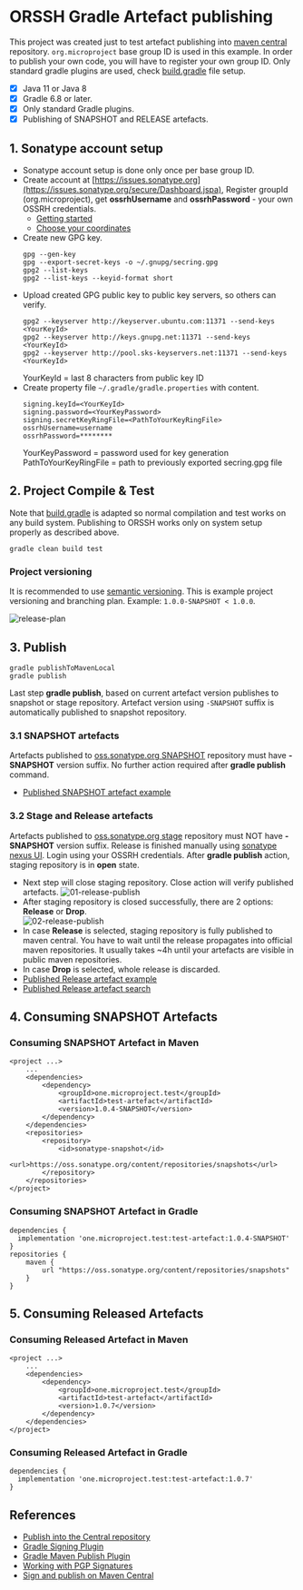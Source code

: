 # ORSSH Gradle Artefact publishing
This project was created just to test artefact publishing into [maven central](https://repo.maven.apache.org/maven2) 
repository. ``org.microproject`` base group ID is used in this example. In order to publish your own code,
you will have to register your own group ID. Only standard gradle plugins are used, check [build.gradle](build.gradle) file setup.

* [x] Java 11 or Java 8
* [x] Gradle 6.8 or later. 
* [x] Only standard Gradle plugins.
* [x] Publishing of SNAPSHOT and RELEASE artefacts.

## 1. Sonatype account setup
* Sonatype account setup is done only once per base group ID.
* Create account at [https://issues.sonatype.org](https://issues.sonatype.org/secure/Dashboard.jspa),
  Register groupId (org.microproject), get __ossrhUsername__ and __ossrhPassword__ - 
  your own OSSRH credentials.
  * [Getting started](https://central.sonatype.org/pages/producers.html)
  * [Choose your coordinates](https://central.sonatype.org/pages/choosing-your-coordinates.html)
* Create new GPG key.
  ```
  gpg --gen-key
  gpg --export-secret-keys -o ~/.gnupg/secring.gpg
  gpg2 --list-keys  
  gpg2 --list-keys --keyid-format short
  ```
* Upload created GPG public key to public key servers, so others can verify.  
  ```
  gpg2 --keyserver http://keyserver.ubuntu.com:11371 --send-keys <YourKeyId>
  gpg2 --keyserver http://keys.gnupg.net:11371 --send-keys <YourKeyId>
  gpg2 --keyserver http://pool.sks-keyservers.net:11371 --send-keys <YourKeyId>
  ```
  YourKeyId = last 8 characters from public key ID
* Create property file ``~/.gradle/gradle.properties`` with content.
  ```
  signing.keyId=<YourKeyId>
  signing.password=<YourKeyPassword>
  signing.secretKeyRingFile=<PathToYourKeyRingFile>
  ossrhUsername=username
  ossrhPassword=********
  ```
  YourKeyPassword = password used for key generation  
  PathToYourKeyRingFile = path to previously exported secring.gpg file

## 2. Project Compile & Test
Note that [build.gradle](build.gradle) is adapted so normal compilation and test works on any build system. 
Publishing to ORSSH works only on system setup properly as described above.  
```
gradle clean build test
```

### Project versioning
It is recommended to use [semantic versioning](https://semver.org/). 
This is example project versioning and branching plan.
Example: ``1.0.0-SNAPSHOT < 1.0.0``.

![release-plan](../docs/release-plan.svg)

## 3. Publish
```
gradle publishToMavenLocal
gradle publish
```
Last step __gradle publish__, based on current artefact version publishes to snapshot or stage repository.
Artefact version using ``-SNAPSHOT`` suffix is automatically published to snapshot repository. 

### 3.1 SNAPSHOT artefacts
Artefacts published to [oss.sonatype.org SNAPSHOT](https://oss.sonatype.org/content/repositories/snapshots)
repository must have __-SNAPSHOT__ version suffix. No further action required after __gradle publish__ command.
* [Published SNAPSHOT artefact example](https://oss.sonatype.org/content/repositories/snapshots/one/microproject/test/test-artefact/1.0.4-SNAPSHOT)

### 3.2 Stage and Release artefacts
Artefacts published to [oss.sonatype.org stage](https://oss.sonatype.org/service/local/staging/deploy/maven2)
repository must NOT have __-SNAPSHOT__ version suffix. Release is finished manually using
[sonatype nexus UI](https://oss.sonatype.org/#stagingRepositories). Login using your OSSRH credentials.
After __gradle publish__ action, staging repository is in __open__ state. 
* Next step will close staging repository. Close action will verify published artefacts.
  ![01-release-publish](../docs/01-release-publish_close-staging-repository.png)
* After staging repository is closed successfully, there are 2 options: __Release__ or __Drop__.  
  ![02-release-publish](../docs/02-release-publish_release-staging-repository.png)
* In case __Release__ is selected, staging repository is fully published to maven central. 
  You have to wait until the release propagates into official maven repositories. 
  It usually takes ~4h until your artefacts are visible in public maven repositories.
* In case __Drop__ is selected, whole release is discarded. 
* [Published Release artefact example](https://repo.maven.apache.org/maven2/one/microproject/test/test-artefact/1.0.7)
* [Published Release artefact search](https://search.maven.org/search?q=g:one.microproject.test%20AND%20a:test-artefact)

## 4. Consuming SNAPSHOT Artefacts
### Consuming SNAPSHOT Artefact in Maven
```
<project ...>
    ...
    <dependencies>
        <dependency>
            <groupId>one.microproject.test</groupId>
            <artifactId>test-artefact</artifactId>
            <version>1.0.4-SNAPSHOT</version>
        </dependency>
    </dependencies>
    <repositories>
        <repository>
            <id>sonatype-snapshot</id>
            <url>https://oss.sonatype.org/content/repositories/snapshots</url>
        </repository>
    </repositories>
</project>
```

### Consuming SNAPSHOT Artefact in Gradle
```
dependencies {
  implementation 'one.microproject.test:test-artefact:1.0.4-SNAPSHOT' 
}
repositories {
    maven {
        url "https://oss.sonatype.org/content/repositories/snapshots"
    }
}
```
## 5. Consuming Released Artefacts
### Consuming Released Artefact in Maven
```
<project ...>
    ...
    <dependencies>
        <dependency>
            <groupId>one.microproject.test</groupId>
            <artifactId>test-artefact</artifactId>
            <version>1.0.7</version>
        </dependency>
    </dependencies>
</project>
```

### Consuming Released Artefact in Gradle
```
dependencies {
  implementation 'one.microproject.test:test-artefact:1.0.7' 
}
```

## References
* [Publish into the Central repository](https://central.sonatype.org/pages/producers.html)
* [Gradle Signing Plugin](https://docs.gradle.org/current/userguide/signing_plugin.html)
* [Gradle Maven Publish Plugin](https://docs.gradle.org/current/userguide/publishing_maven.html)
* [Working with PGP Signatures](https://central.sonatype.org/pages/working-with-pgp-signatures.html)
* [Sign and publish on Maven Central](https://medium.com/@nmauti/sign-and-publish-on-maven-central-a-project-with-the-new-maven-publish-gradle-plugin-22a72a4bfd4b)
